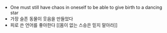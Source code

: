 - One must still have chaos in oneself to be able to give birth to a dancing star
- 가장 슬픈 동물이 웃음을 만들었다
- 피로 쓴 언어를 좋아한다 [[몸이 없는 스승은 믿지 말아라]]